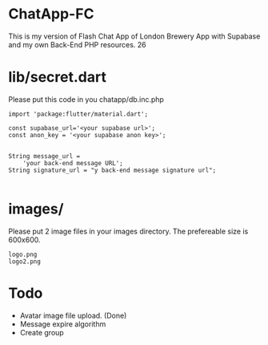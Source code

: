 # ChatApp-FC
This is my version of Flash Chat App of London Brewery App with Supabase and my own Back-End PHP resources. 26

# lib/secret.dart
Please put this code in you chatapp/db.inc.php

```
import 'package:flutter/material.dart';

const supabase_url='<your supabase url>';
const anon_key = '<your supabase anon key>';


String message_url =
    'your back-end message URL';
String signature_url = "y back-end message signature url";


```

# images/
Please put 2 image files in your images directory. The prefereable size is 600x600.

```
logo.png
logo2.png
```
# Todo
- Avatar image file upload. (Done)
- Message expire algorithm
- Create group 

